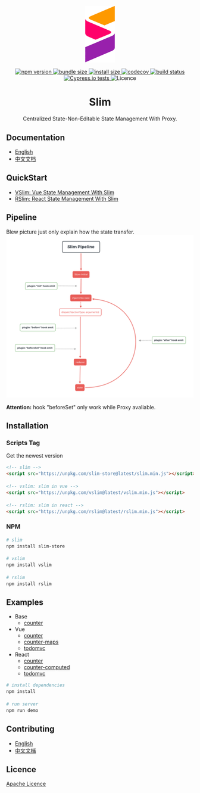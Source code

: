 <p align="center">
    <img src="./starter/logo.png" width="80px">
</p>

<p align="center">
<a href="https://www.npmjs.org/package/slim-store">
    <img src="https://img.shields.io/npm/v/slim-store.svg" alt="npm version">
</a>
<a href="https://unpkg.com/slim-store/dist/slim.min.js">
    <img src="https://img.shields.io/bundlephobia/min/slim-store.svg" alt="bundle size">
</a>
<a href="https://packagephobia.now.sh/result?p=slim-store">
    <img src="https://packagephobia.now.sh/badge?p=slim-store" alt="install size">
</a>
<a href="https://codecov.io/gh/victor0210/slim">
    <img src="https://codecov.io/gh/victor0210/slim/branch/master/graph/badge.svg" alt="codecov">
</a>
<a href="https://travis-ci.org/victor0210/slim">
    <img src="https://travis-ci.org/victor0210/slim.svg?branch=master" alt="build status">
</a>
<a href="https://cypress.io">
    <img src="https://img.shields.io/badge/cypress.io-tests-green.svg?style=flat-square" alt="Cypress.io tests">
</a>
<a>
    <img src="https://img.shields.io/github/license/victor0210/slim.svg" alt="Licence">
</a>
</p>

<h1 align="center">Slim</h1>

<p align="center">Centralized State-Non-Editable State Management With Proxy.</p>

## Documentation

* [English](https://victor0210.github.io/slimdocs/)
* [中文文档](https://victor0210.github.io/slimdocs/zh/)

## QuickStart

* [VSlim: Vue State Management With Slim](https://victor0210.github.io/slimdocs/vslim.html)
* [RSlim: React State Management With Slim](https://victor0210.github.io/slimdocs/rslim.html)

## Pipeline

Blew picture just only explain how the state transfer.
<img src="./starter/flow.png" alt="pipeline">

**Attention:** hook "beforeSet" only work while Proxy avaliable.

## Installation

### Scripts Tag
Get the newest version

```html
<!-- slim -->
<script src="https://unpkg.com/slim-store@latest/slim.min.js"></script> 

<!-- vslim: slim in vue -->
<script src="https://unpkg.com/vslim@latest/vslim.min.js"></script> 

<!-- rslim: slim in react -->
<script src="https://unpkg.com/rslim@latest/rslim.min.js"></script> 
```

### NPM
```bash
# slim
npm install slim-store

# vslim
npm install vslim

# rslim
npm install rslim
```

## Examples

* Base
    * [counter](./tree/master/example/base)
* Vue
    * [counter](./tree/master/example/vue-counter)
    * [counter-maps](./tree/master/example/vue-maps)
    * [todomvc](./tree/master/example/vue-todomvc)
* React
    * [counter](./tree/master/example/react-counter)
    * [counter-computed](./tree/master/example/react-counter-computed)
    * [todomvc](./tree/master/example/react-todomvc)

```bash
# install dependencies
npm install

# run server
npm run demo
```
## Contributing

* [English](https://github.com/victor0210/slim/blob/master/CONTRIBUTING.md)
* [中文文档](https://github.com/victor0210/slim/blob/master/CONTRIBUTING-zh.md)

## Licence

[Apache Licence](http://www.apache.org/licenses/)
